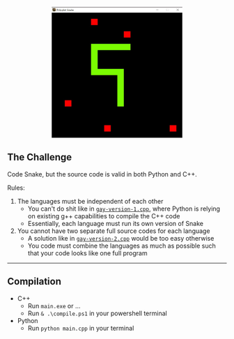 <p align="center">
  <img src="demo.jpg" width=300 height=300 />
</p>

## The Challenge
Code Snake, but the source code is valid in both Python and C++.  

Rules:
1. The languages must be independent of each other
   - You can't do shit like in [`gay-version-1.cpp`](https://github.com/WAP-Industries/Polyglot-Snake/blob/main/gay-version-1.cpp), where Python is relying on existing g++ capabilities to compile the C++ code
   - Essentially, each language must run its own version of Snake
2. You cannot have two separate full source codes for each language
   - A solution like in [`gay-version-2.cpp`](https://github.com/WAP-Industries/Polyglot-Snake/blob/main/gay-version-2.cpp) would be too easy otherwise
   - You code must combine the languages as much as possible such that your code looks like one full program 

---

## Compilation
- C++
    - Run `main.exe` or ...
    - Run `& .\compile.ps1` in your powershell terminal
- Python
    - Run `python main.cpp` in your terminal 

